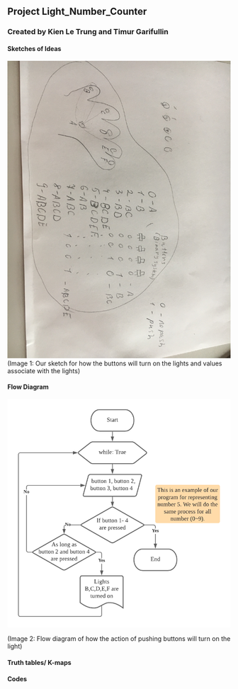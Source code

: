 ## Project Light_Number_Counter
### Created by Kien Le Trung and Timur Garifullin

#### Sketches of Ideas
![](https://github.com/BrightChanges/Unit-2/blob/main/IMG_3803.JPG)
(Image 1: Our sketch for how the buttons will turn on the lights and values associate with the lights)

#### Flow Diagram
![](https://github.com/BrightChanges/Unit-2/blob/main/Project%20Light_Number_Counter_Kien%20and%20Timur.png)

(Image 2: Flow diagram of how the action of pushing buttons will turn on the light)

#### Truth tables/ K-maps


#### Codes



